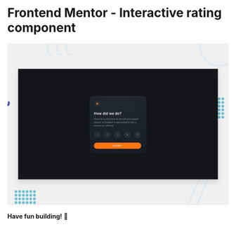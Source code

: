 # Frontend Mentor - Interactive rating component

![Design preview for the Interactive rating component coding challenge](./design/desktop-preview.jpg)

**Have fun building!** 🚀
